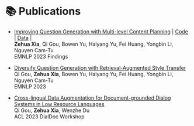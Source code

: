 # 📚 Publications 

- [Improving Question Generation with Multi-level Content Planning]() \| [Code]() \| [Data]() \|
<br>**Zehua Xia**, Qi Gou, Bowen Yu, Haiyang Yu, Fei Huang, Yongbin Li, Nguyen Cam-Tu
<br> EMNLP 2023 Findings

- [Diversify Question Generation with Retrieval-Augmented Style Transfer]() 
<br>Qi Gou, **Zehua Xia**, Bowen Yu, Haiyang Yu, Fei Huang, Yongbin Li, Nguyen Cam-Tu
<br> EMNLP 2023

- [Cross-lingual Data Augmentation for Document-grounded Dialog Systems in Low Resource Languages]()
<br> Qi Gou, **Zehua Xia**, Wenzhe Du
<br> ACL 2023 DialDoc Workshop


